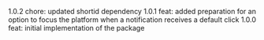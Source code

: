 1.0.2
chore: updated shortid dependency
1.0.1
feat: added preparation for an option to focus the platform when a notification receives a default click
1.0.0
feat: initial implementation of the package